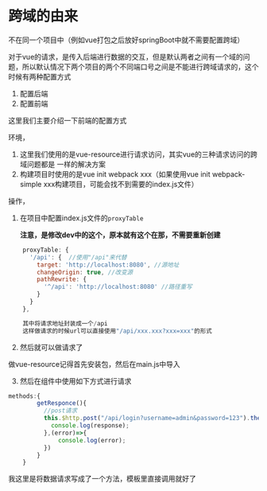 # 跨域的由来

不在同一个项目中（例如vue打包之后放好springBoot中就不需要配置跨域）

对于vue的请求，是传入后端进行数据的交互，但是默认两者之间有一个域的问题，所以默认情况下两个项目的两个不同端口号之间是不能进行跨域请求的，这个时候有两种配置方式

1. 配置后端
2. 配置前端

这里我们主要介绍一下前端的配置方式

环境，

1. 这里我们使用的是vue-resource进行请求访问，其实vue的三种请求访问的跨域问题都是 一样的解决方案
2. 构建项目时使用的是vue init webpack xxx（如果使用vue init webpack-simple xxx构建项目，可能会找不到需要的index.js文件）

操作，

1. 在项目中配置index.js文件的`proxyTable`

   **注意，是修改dev中的这个，原本就有这个在那，不需要重新创建**

```javascript
    proxyTable: {
      '/api': {  //使用"/api"来代替
        target: 'http://localhost:8080', //源地址
        changeOrigin: true, //改变源
        pathRewrite: {
          '^/api': 'http://localhost:8080' //路径重写
        }
      }
    },

    其中将请求地址封装成一个/api
	这样做请求的时候url可以直接使用"/api/xxx.xxx?xxx=xxx"的形式
```

2. 然后就可以做请求了

做vue-resource记得首先安装包，然后在main.js中导入

3. 然后在组件中使用如下方式进行请求

```javascript
methods:{
        getResponce(){
          //post请求
          this.$http.post("/api/login?username=admin&password=123").then((response)=>{
            console.log(response);
          },(error)=>{
              console.log(error);
          })
        }
    }
```

我这里是将数据请求写成了一个方法，模板里直接调用就好了